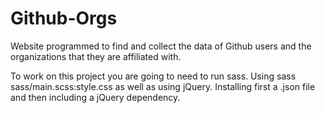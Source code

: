 # Github-Orgs
Website programmed to find and collect the data of Github users and the organizations
that they are affiliated with.

To work on this project you are going to need to run sass. Using sass sass/main.scss:style.css
as well as using jQuery. Installing first a .json file and then including a jQuery dependency. 
